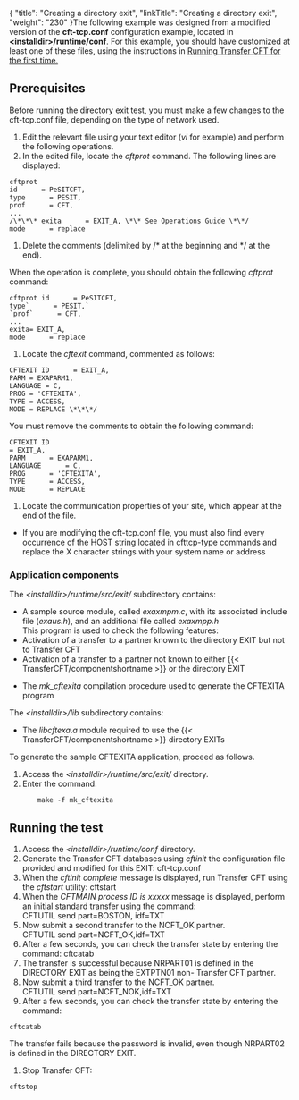 {
    "title": "Creating  a directory exit",
    "linkTitle": "Creating a directory exit",
    "weight": "230"
}The following example was designed from a modified version of the **cft-tcp.conf** configuration example, located in **&lt;installdir>/runtime/conf**. For this example, you should have customized
at least one of these files, using the instructions in [Running Transfer
CFT for the first time.]()

## Prerequisites

Before running the directory exit test, you must make a few changes
to the cft-tcp.conf file, depending on the
type of network used.

1. Edit the relevant file using
    your text editor (*vi* for example) and perform the following operations.
1. In the edited file, locate
    the *cftprot* command. The following lines are displayed:

```
cftprot
id      = PeSITCFT,  
type      = PESIT,
prof      = CFT,
...
/\*\*\* exita      = EXIT_A, \*\* See Operations Guide \*\*/
mode      = replace
```

1. Delete the comments (delimited
    by /\* at the beginning and \*/ at the end).

When the operation is complete, you should obtain
the following *cftprot* command:

```
cftprot id      = PeSITCFT,
type`      = PESIT,`  
`prof`      = CFT,
...
exita= EXIT_A,
mode      = replace
```

1. Locate the *cftexit* command,
    commented as follows:

```
CFTEXIT ID      = EXIT_A,
PARM = EXAPARM1,
LANGUAGE = C,
PROG = 'CFTEXITA',
TYPE = ACCESS,
MODE = REPLACE \*\*\*/
```

You must remove the comments to obtain the following
command:

```
CFTEXIT ID     
= EXIT_A,
PARM      = EXAPARM1,
LANGUAGE      = C,
PROG      = 'CFTEXITA',
TYPE      = ACCESS,
MODE      = REPLACE
```

1. Locate the communication properties
    of your site, which appear at the end of the file.

<!-- -->

- If you are
    modifying the cft-tcp.conf file, you must also find every occurrence
    of the HOST string located in cfttcp-type commands and replace the X character
    strings with your system name or address

### Application components

The *&lt;installdir>/runtime/src/exit/* subdirectory contains:

- A sample source
    module, called *exaxmpm.c*, with its associated include file (*exaus.h*),
    and an additional file called *exaxmpp.h*  
    This program is used to check the following features:
- Activation
    of a transfer to a partner known to the directory EXIT but not to Transfer
    CFT
- Activation
    of a transfer to a partner not known to either {{< TransferCFT/componentshortname >}} or the directory
    EXIT

<!-- -->

- The *mk\_cftexita*
    compilation procedure used to generate the CFTEXITA program

The *&lt;installdir>/lib* subdirectory contains:

- The *libcftexa*.*a*
    module required to use the {{< TransferCFT/componentshortname >}} directory EXITs

To generate the sample CFTEXITA application, proceed as follows.

1. Access the *&lt;installdir>/runtime/src/exit/* directory.
1. Enter the command:

`       make -f mk_cftexita`

## Running the test

1. Access the *&lt;installdir>/runtime/conf* directory.
1. Generate the <span class="mc-variable axway_variables.Component_Short_Name variable">Transfer CFT</span> databases
    using *cftinit* the configuration file provided
    and modified for this EXIT:<span class="code"> cft-tcp.conf</span>
1. When the *cftinit complete*
    message is displayed, run <span class="mc-variable axway_variables.Component_Short_Name variable">Transfer CFT</span> using the *cftstart* utility: <span class="code">cftstart</span>
1. When the *CFTMAIN process
    ID is xxxxx* message is displayed, perform an initial standard transfer
    using the command:  
    <span class="code">CFTUTIL send part=BOSTON, idf=TXT</span>
1. Now submit a second transfer
    to the NCFT\_OK partner.  
    <span class="code">CFTUTIL send part=NCFT\_OK,idf=TXT</span>
1. After a few seconds, you can
    check the transfer state by entering the  
    command: <span class="code">cftcatab</span>
1. The transfer is successful
    because NRPART01 is defined in the DIRECTORY EXIT as being the EXTPTN01
    non- <span class="mc-variable axway_variables.Component_Short_Name variable">Transfer CFT</span> partner.
1. Now submit a third transfer
    to the NCFT\_OK partner.  
    <span class="code">CFTUTIL send part=NCFT\_NOK,idf=TXT</span>
1. After a few seconds, you can
    check the transfer state by entering the  
    command:

`cftcatab`

The transfer fails because the password is invalid, even though NRPART02
is defined in the DIRECTORY EXIT.

1. Stop <span class="mc-variable axway_variables.Component_Short_Name variable">Transfer CFT</span>:

`cftstop`
